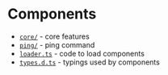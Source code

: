 # Components

- [`core/`](./core/) - core features
- [`ping/`](./ping/) - ping command
- [`loader.ts`](./loader.ts) - code to load components
- [`types.d.ts`](./types.d.ts) - typings used by components
